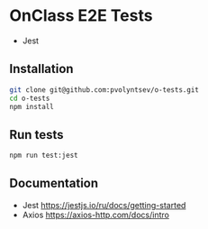 # OnClass E2E Tests

* Jest

## Installation

```bash
git clone git@github.com:pvolyntsev/o-tests.git
cd o-tests
npm install
```

## Run tests

```bash
npm run test:jest
```


## Documentation

* Jest https://jestjs.io/ru/docs/getting-started
* Axios https://axios-http.com/docs/intro
